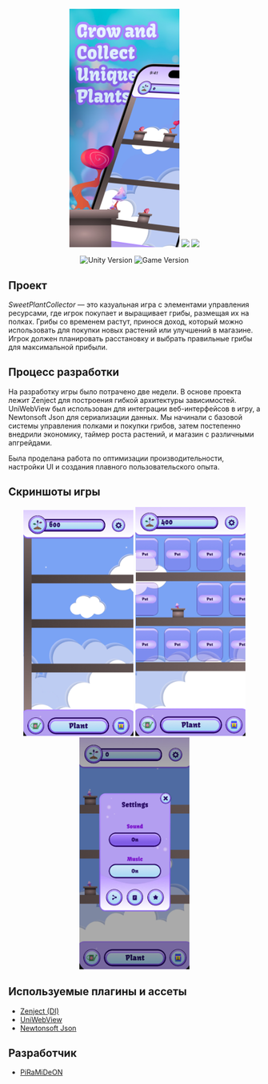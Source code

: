 <p align="center">
      <img src='https://github.com/PiRaMiDeON/SweetPlantCollector/blob/main/Imgs/3.jpg' width = 220>
      <img src='https://github.com/PiRaMiDeON/SweetPlantCollector/blob/main/Imgs/2.jpg' width = 220>
      <img src='https://github.com/PiRaMiDeON/SweetPlantCollector/blob/main/Imgs/1.jpg' width = 220>
</p>

<p align="center">
    <img src="https://img.shields.io/badge/Engine-2022-blueviolet" alt="Unity Version">
    <img src="https://img.shields.io/badge/Version-Beta-green" alt="Game Version">
</p>

## Проект

*SweetPlantCollector* — это казуальная игра с элементами управления ресурсами, где игрок покупает и выращивает грибы, размещая их на полках. Грибы со временем растут, принося доход, который можно использовать для покупки новых растений или улучшений в магазине. Игрок должен планировать расстановку и выбрать правильные грибы для максимальной прибыли.

## Процесс разработки

На разработку игры было потрачено две недели. В основе проекта лежит Zenject для построения гибкой архитектуры зависимостей. UniWebView был использован для интеграции веб-интерфейсов в игру, а Newtonsoft Json для сериализации данных. Мы начинали с базовой системы управления полками и покупки грибов, затем постепенно внедрили экономику, таймер роста растений, и магазин с различными апгрейдами. 

Была проделана работа по оптимизации производительности, настройки UI и создания плавного пользовательского опыта.

## Скриншоты игры

<p align="center">
      <img src='https://github.com/PiRaMiDeON/SweetPlantCollector/blob/main/Imgs/Screenshot1.png' width = 220>
      <img src='https://github.com/PiRaMiDeON/SweetPlantCollector/blob/main/Imgs/Screenshot2.png' width = 220>
      <img src='https://github.com/PiRaMiDeON/SweetPlantCollector/blob/main/Imgs/Screenshot3.png' width = 220>
</p>

## Используемые плагины и ассеты

- [Zenject (DI)](https://assetstore.unity.com/packages/tools/utilities/extenject-dependency-injection-ioc-157735)
- [UniWebView](https://assetstore.unity.com/packages/tools/gui/uniwebview-4-175993)
- [Newtonsoft Json](https://assetstore.unity.com/packages/tools/input-management/json-net-for-unity-11347)

## Разработчик

- [PiRaMiDeON](https://github.com/YourUsername)

